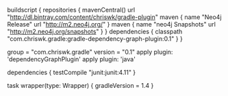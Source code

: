 buildscript {
	repositories {
		mavenCentral()
		url "http://dl.bintray.com/content/chriswk/gradle-plugin"
		maven {
			name "Neo4j Release"
		    url "http://m2.neo4j.org/"
		}
		maven {
			name "neo4j Snapshots"
		    url "http://m2.neo4j.org/snapshots"
		}
	}
	dependencies {
		classpath "com.chriswk.gradle:gradle-dependency-graph-plugin:0.1"
	}
}

group = "com.chriswk.gradle"
version = "0.1"
apply plugin: 'dependencyGraphPlugin'
apply plugin: 'java'

dependencies {
	testCompile "junit:junit:4.11"
}

task wrapper(type: Wrapper) {
	gradleVersion = 1.4
}
